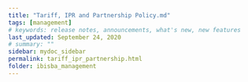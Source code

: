 ```yaml
---
title: "Tariff, IPR and Partnership Policy.md"
tags: [management]
# keywords: release notes, announcements, what's new, new features
last_updated: September 24, 2020
# summary: ""
sidebar: mydoc_sidebar
permalink: tariff_ipr_partnership.html
folder: ibisba_management
---
```

